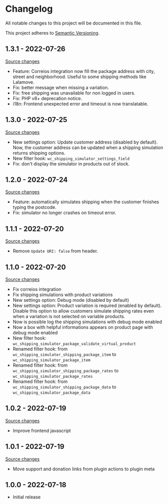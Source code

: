 # Changelog

All notable changes to this project will be documented in this file.

This project adheres to [Semantic Versioning](https://semver.org/spec/v2.0.0.html).

## 1.3.1 - 2022-07-26

[Source changes](https://github.com/luizbills/shipping-simulator-for-woocommerce/compare/1.3.0...1.3.1)

-   Feature: Correios integration now fill the package address with city, street and neighborhood. Useful to some shipping methods like Lalamove.
-   Fix: better message when missing a variation.
-   Fix: free shipping was unavailable for non logged in users.
-   Fix: PHP v8+ deprecation notice.
-   i18n: Frontend unexpected error and timeout is now translatable.

## 1.3.0 - 2022-07-25

[Source changes](https://github.com/luizbills/shipping-simulator-for-woocommerce/compare/1.2.0...1.3.0)

-   New settings option: Update customer address (disabled by default). Now, the customer address can be updated when a shipping simulation returns shipping options.
-   New filter hook: `wc_shipping_simulator_settings_field`
-   Fix: don't display the simulator in products out of stock.

## 1.2.0 - 2022-07-24

[Source changes](https://github.com/luizbills/shipping-simulator-for-woocommerce/compare/1.1.1...1.2.0)

-   Feature: automatically simulates shipping when the customer finishes typing the postcode.
-   Fix: simulator no longer crashes on timeout error.

## 1.1.1 - 2022-07-20

[Source changes](https://github.com/luizbills/shipping-simulator-for-woocommerce/compare/1.1.0...1.1.1)

-   Remove `Update URI: false` from header.

## 1.1.0 - 2022-07-20

[Source changes](https://github.com/luizbills/shipping-simulator-for-woocommerce/compare/1.0.2...1.1.0)

-   Fix correios integration
-   Fix shipping simulations with product variations
-   New settings option: Debug mode (disabled by default)
-   New settings option: Product variation is required (enabled by default). Disable this option to allow customers simulate shipping rates even when a variation is not selected on variable products.
-   Now is possible log the shipping simulations with debug mode enabled
-   Now a box with helpful informations appears on product page with debug mode enabled
-   New filter hook: `wc_shipping_simulator_package_validate_virtual_product`
-   Renamed filter hook: from `wc_shipping_simulator_shipping_package_item` to `wc_shipping_simulator_package_item`
-   Renamed filter hook: from `wc_shipping_simulator_shipping_package_rates` to `wc_shipping_simulator_package_rates`
-   Renamed filter hook: from `wc_shipping_simulator_shipping_package_data` to `wc_shipping_simulator_package_data`

## 1.0.2 - 2022-07-19

[Source changes](https://github.com/luizbills/shipping-simulator-for-woocommerce/compare/1.0.1...1.0.2)

-   Improve frontend javascript

## 1.0.1 - 2022-07-19

[Source changes](https://github.com/luizbills/shipping-simulator-for-woocommerce/compare/1.0.0...1.0.1)

-   Move support and donation links from plugin actions to plugin meta

## 1.0.0 - 2022-07-18

-   Initial release

